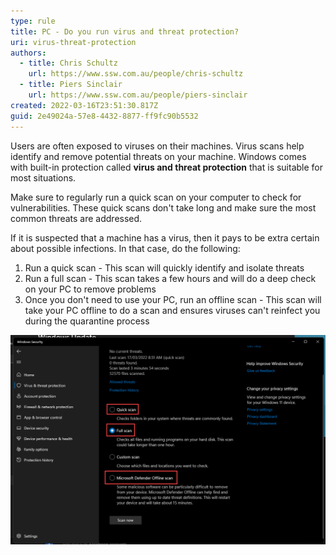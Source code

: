 ```yaml
---
type: rule
title: PC - Do you run virus and threat protection?
uri: virus-threat-protection
authors:
  - title: Chris Schultz
    url: https://www.ssw.com.au/people/chris-schultz
  - title: Piers Sinclair
    url: https://www.ssw.com.au/people/piers-sinclair
created: 2022-03-16T23:51:30.817Z
guid: 2e49024a-57e8-4432-8877-ff9fc90b5532
---
```

Users are often exposed to viruses on their machines. Virus scans help identify and remove potential threats on your machine. Windows comes with built-in protection called **virus and threat protection** that is suitable for most situations.

<!--endintro-->

Make sure to regularly run a quick scan on your computer to check for vulnerabilities. These quick scans don't take long and make sure the most common threats are addressed.

If it is suspected that a machine has a virus, then it pays to be extra certain about possible infections. In that case, do the following:

1. Run a quick scan - This scan will quickly identify and isolate threats
2. Run a full scan - This scan takes a few hours and will do a deep check on your PC to remove problems
3. Once you don't need to use your PC, run an offline scan - This scan will take your PC offline to do a scan and ensures viruses can't reinfect you during the quarantine process

![Figure: If you suspect you are infected, run a quick scan, then a full scan and then when you don’t need to use your computer do an offline scan](defenderscanoptions.png)
